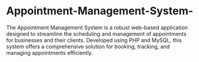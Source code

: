 # Appointment-Management-System-
The Appointment Management System is a robust web-based application designed to streamline the scheduling and management of appointments for businesses and their clients. Developed using PHP and MySQL, this system offers a comprehensive solution for booking, tracking, and managing appointments efficiently.
